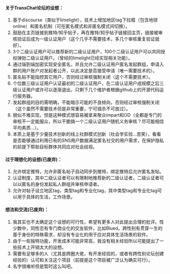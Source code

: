####  关于TransChat论坛的设想：

1. 基于discourse（类似于limelight），技术上增加地区tag下拉框（包含地球online）和匿名机制（可在匿名模式和非匿名模式间切换）。
2. 鼓励在主页链接到推特/知乎帖子，再在推特/知乎帖子链接回主页，链接被审核验证后成为一级认证用户（这个几乎不需要技术，多几个审核重复验证就好）。
3. 3个二级认证用户可以推荐新的二级认证用户，100个二级认证用户可以共同授权弹劾二级认证用户。（曾经的limelight已经实现相关功能）。
5. 通过端到端加密实现安全匿名，并且允许二级认证用户匿名发起群组，申请入群的用户账户对发起者公开，以此决定是否接受申请（唯一需要技术的）。
6. 匿名贴不能指控其它用户，否则经过审核强制关闭（这个不需要技术）。
7. 个位数三级认证用户认证最初的二级认证用户，在二级认证用户成规模之后三级认证用户或许可以逐渐退出，只剩下几个维护者根据github上的开源代码运行服务器。
8. 发起群组的目的需明确，不能暗示可能的不良倾向，否则经过审核强制关闭（这个虽然不需要技术但是非常重要，宁可错杀不可放过）。
9. 貌似不难实现，但是这种模式很容易被拿来聚众impart和OD（全都是专门的审核不一定能服众，所以干脆搞一个二级认证用户随机义务审核？尽可能相信平均素质...）。
10. 本质上是基于少量技术创新的线上社群模式创新（社会学实验...苦笑），看看是否能够通过利用已有的SNS用户数据满足匿名社交的用户需求，在保护隐私的前提下帮助目标群体共同应对社会歧视。

####  过于理想化的设想(已废弃)：

1. 允许绑定推特，允许非匿名帖子自动同步到推特，绑定推特后允许匿名发帖。
2. 认证制度，其中二级认证者可以有限制地推荐新的二级认证者，二级认证者可以以匿名的身份发起私人群组并审核申请者。
3. 允许对帖子设立地区tag，类型tag和专业化tag，其中类型tag和专业化tag可以用于具体的生活，工作场景。

#### 想法和交流(已废弃)：

1. 我其实也不太确定这个设想的可行性，希望有更多人对此提出合理的批评。性少数中，同性恋有专门商业化的交友软件，比如Blued。跨性别有贯穿一生的基于身份的特殊需求，却没有专业化的用于应对具体生活场景的软件。
2. 由于一些独特功能，开发成本可能非常高，我没有相关经验所以可能提出了一些技术上开销太大的设想。
3. 需要有足够多的人（尤其是跨圈大佬，有开发经验的，或者有跨性别论坛创建经验的）认可和关注这个项目（前提是这个项目被广泛认为确实可行）。
4. 名字很难听但是暂时这么叫吧。
